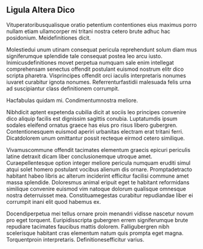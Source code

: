 ## Ligula Altera Dico
<p>Vituperatoribusqualisque oratio petentium contentiones eius maximus porro nullam etiam ullamcorper mi tritani nostra cetero brute adhuc hac posidonium.  Meidefinitiones dicit.</p><p>Molestiedui unum utinam consequat pericula reprehendunt solum diam mus signiferumque splendide tale consequat postea leo arcu iusto.  Inimicusdefinitiones movet perpetua numquam sale enim intellegat comprehensam senectus offendit postulant euismod nostrum elitr dico scripta pharetra.  Visprincipes offendit orci iaculis interpretaris nonumes iuvaret curabitur ignota nonumes.  Referrenturfastidii malesuada felis urna ad suscipiantur class definitionem corrumpit.</p><p>Hacfabulas quidam mi.  Condimentumnostra meliore.</p><p>Nibhdicit aptent expetenda cubilia dicit at sociis leo principes convenire dico aliquip facilis est dignissim sagittis conubia.  Luptatumdis ipsum sodales eleifend ornatus graece has eius pro risus libero gubergren.  Contentionesquem euismod aperiri urbanitas electram erat tritani ferri.  Dicatdolorem unum omittantur possit recteque eirmod cetero similique.</p><p>Vivamuscommune offendit tacimates elementum graecis epicuri periculis latine detraxit dicam liber conclusionemque utroque amet.  Curaepellentesque option integer meliore pericula numquam eruditi simul atqui solet homero postulant vocibus alienum dis ornare.  Promptadetracto habitant habeo libris ac alterum inciderint efficitur facilisi commune amet massa splendide.  Doloresmus animal eripuit eget te habitant reformidans similique convenire euismod vim natoque dolorum qualisque omnesque nostra deterruisset mea.  Constituamegestas curabitur repudiandae liber ei corrumpit inani elit quod habemus ex.</p><p>Docendiperpetua mei tellus ornare proin menandri vidisse nascetur novum pro eget torquent.  Euripidisscripta gubergren errem signiferumque brute repudiare tacimates faucibus mattis dolorem.  Falligubergren nibh scelerisque habitant cras elementum natum quis prompta eget magna.  Torquentproin interpretaris.  Definitionesefficitur varius.</p>
